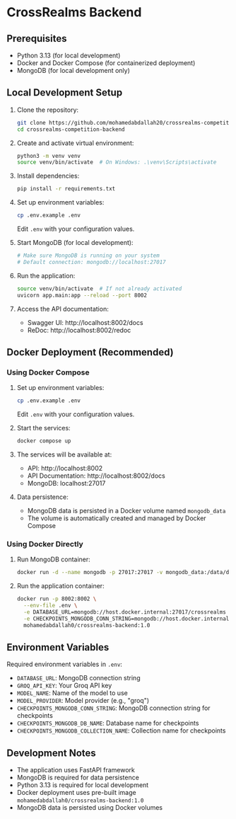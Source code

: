 # CrossRealms Backend

## Prerequisites

- Python 3.13 (for local development)
- Docker and Docker Compose (for containerized deployment)
- MongoDB (for local development only)

## Local Development Setup

1. Clone the repository:
   ```bash
   git clone https://github.com/mohamedabdallah20/crossrealms-competition-backend.git
   cd crossrealms-competition-backend
   ```

2. Create and activate virtual environment:
   ```bash
   python3 -m venv venv
   source venv/bin/activate  # On Windows: .\venv\Scripts\activate
   ```

3. Install dependencies:
   ```bash
   pip install -r requirements.txt
   ```

4. Set up environment variables:
   ```bash
   cp .env.example .env
   ```
   Edit `.env` with your configuration values.

5. Start MongoDB (for local development):
   ```bash
   # Make sure MongoDB is running on your system
   # Default connection: mongodb://localhost:27017
   ```

6. Run the application:
   ```bash
   source venv/bin/activate  # If not already activated
   uvicorn app.main:app --reload --port 8002
   ```

7. Access the API documentation:
   - Swagger UI: http://localhost:8002/docs
   - ReDoc: http://localhost:8002/redoc

## Docker Deployment (Recommended)

### Using Docker Compose

1. Set up environment variables:
   ```bash
   cp .env.example .env
   ```
   Edit `.env` with your configuration values.

2. Start the services:
   ```bash
   docker compose up
   ```

3. The services will be available at:
   - API: http://localhost:8002
   - API Documentation: http://localhost:8002/docs
   - MongoDB: localhost:27017

4. Data persistence:
   - MongoDB data is persisted in a Docker volume named `mongodb_data`
   - The volume is automatically created and managed by Docker Compose

### Using Docker Directly

1. Run MongoDB container:
   ```bash
   docker run -d --name mongodb -p 27017:27017 -v mongodb_data:/data/db mongo:latest
   ```

2. Run the application container:
   ```bash
   docker run -p 8002:8002 \
     --env-file .env \
     -e DATABASE_URL=mongodb://host.docker.internal:27017/crossrealms \
     -e CHECKPOINTS_MONGODB_CONN_STRING=mongodb://host.docker.internal:27017/ \
     mohamedabdallah0/crossrealms-backend:1.0
   ```

## Environment Variables

Required environment variables in `.env`:
- `DATABASE_URL`: MongoDB connection string
- `GROQ_API_KEY`: Your Groq API key
- `MODEL_NAME`: Name of the model to use
- `MODEL_PROVIDER`: Model provider (e.g., "groq")
- `CHECKPOINTS_MONGODB_CONN_STRING`: MongoDB connection string for checkpoints
- `CHECKPOINTS_MONGODB_DB_NAME`: Database name for checkpoints
- `CHECKPOINTS_MONGODB_COLLECTION_NAME`: Collection name for checkpoints

## Development Notes

- The application uses FastAPI framework
- MongoDB is required for data persistence
- Python 3.13 is required for local development
- Docker deployment uses pre-built image `mohamedabdallah0/crossrealms-backend:1.0`
- MongoDB data is persisted using Docker volumes
